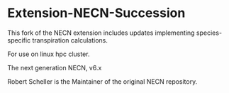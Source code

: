 # Extension-NECN-Succession

This fork of the NECN extension includes updates implementing species-specific transpiration calculations.

For use on linux hpc cluster. 

The next generation NECN, v6.x

Robert Scheller is the Maintainer of the original NECN repository.